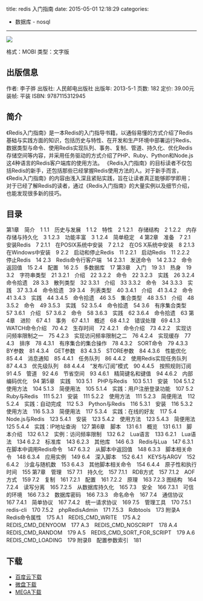 title: redis 入门指南
date: 2015-05-01 12:18:29
categories:
  - 数据库 - nosql
---

![](http://img3.douban.com/lpic/s26559363.jpg)

格式：MOBI
类型：文字版

<!--more-->

## 出版信息 ##

作者: 李子骅 
出版社: 人民邮电出版社
出版年: 2013-5-1
页数: 182
定价: 39.00元
装帧: 平装
ISBN: 9787115312945

## 简介 ##

《Redis入门指南》是一本Redis的入门指导书籍，以通俗易懂的方式介绍了Redis基础与实践方面的知识，包括历史与特性、在开发和生产环境中部署运行Redis、数据类型与命令、使用Redis实现队列、事务、复制、管道、持久化、优化Redis存储空间等内容，并采用任务驱动的方式介绍了PHP、Ruby、Python和Node.js这4种语言的Redis客户端库的使用方法。
《Redis入门指南》的目标读者不仅包括Redis的新手，还包括那些已经掌握Redis使用方法的人。对于新手而言，《Redis入门指南》的内容由浅入深且紧贴实践，旨在让读者真正能够即学即用；对于已经了解Redis的读者，通过《Redis入门指南》的大量实例以及细节介绍，也能发现很多新的技巧。

## 目录 ##

第1章　简介　1
1.1　历史与发展　1
1.2　特性　2
1.2.1　存储结构　2
1.2.2　内存存储与持久化　3
1.2.3　功能丰富　3
1.2.4　简单稳定　4
第2章　准备　7
2.1　安装Redis　7
2.1.1　在POSIX系统中安装　7
2.1.2　在OS X系统中安装　8
2.1.3　在Windows中安装　9
2.2　启动和停止Redis　11
2.2.1　启动Redis　11
2.2.2　停止Redis　14
2.3　Redis命令行客户端　14
2.3.1　发送命令　14
2.3.2　命令返回值　15
2.4　配置　16
2.5　多数据库　17
第3章　入门　19
3.1　热身　19
3.2　字符串类型　21
3.2.1　介绍　22
3.2.2　命令　22
3.2.3　实践　26
3.2.4　命令拾遗　28
3.3　散列类型　32
3.3.1　介绍　33
3.3.2　命令　34
3.3.3　实践　37
3.3.4　命令拾遗　39
3.4　列表类型　40
3.4.1　介绍　41
3.4.2　命令　41
3.4.3　实践　44
3.4.5　命令拾遗　46
3.5　集合类型　48
3.5.1　介绍　48
3.5.2　命令　49
3.5.3　实践　52
3.5.4　命令拾遗　54
3.6　有序集合类型　57
3.6.1　介绍　57
3.6.2　命令　58
3.6.3　实践　62
3.6.4　命令拾遗　63
第4章　进阶　67
4.1　事务　67
4.1.1　概述　68
4.1.2　错误处理　69
4.1.3　WATCH命令介绍　70
4.2　生存时间　72
4.2.1　命令介绍　73
4.2.2　实现访问频率限制之一　75
4.2.3　实现访问频率限制之二　76
4.2.4　实现缓存　77
4.3　排序　78
4.3.1　有序集合的集合操作　78
4.3.2　SORT命令　79
4.3.3　BY参数　81
4.3.4　GET参数　83
4.3.5　STORE参数　84
4.3.6　性能优化　85
4.4　消息通知　85
4.4.1　任务队列　86
4.4.2　使用Redis实现任务队列　87
4.4.3　优先级队列　88
4.4.4　“发布/订阅”模式　90
4.4.5　按照规则订阅　91
4.5　管道　92
4.6　节省空间　93
4.6.1　精简键名和键值　94
4.6.2　内部编码优化　94
第5章　实践　103
5.1　PHP与Redis　103
5.1.1　安装　104
5.1.2　使用方法　104
5.1.3　简便用法　105
5.1.4　实践：用户注册登录功能　107
5.2　Ruby与Redis　111
5.2.1　安装　111
5.2.2　使用方法　111
5.2.3　简便用法　112
5.2.4　实践：自动完成　112
5.3　Python与Redis　116
5.3.1　安装　116
5.3.2　使用方法　116
5.3.3　简便用法　117
5.3.4　实践：在线的好友　117
5.4　Node.js与Redis　123
5.4.1　安装　123
5.4.2　使用方法　123
5.4.3　简便用法　125
5.4.4　实践：IP地址查询　127
第6章　脚本　131
6.1　概览　131
6.1.1　脚本介绍　132
6.1.2　实例：访问频率限制　132
6.2　Lua语言　133
6.2.1　Lua语法　134
6.2.2　标准库　143
6.2.3　其他库　146
6.3　Redis与Lua　147
6.3.1　在脚本中调用Redis命令　147
6.3.2　从脚本中返回值　148
6.3.3　脚本相关命令　148
6.3.4　应用实例　149
6.4　深入脚本　152
6.4.1　KEYS与ARGV　152
6.4.2　沙盒与随机数　153
6.4.3　其他脚本相关命令　154
6.4.4　原子性和执行时间　155
第7章　管理　157
7.1　持久化　157
7.1.1　RDB方式　157
7.1.2　AOF方式　159
7.2　复制　161
7.2.1　配置　161
7.2.2　原理　163
7.2.3 图结构　164
7.2.4　读写分离　165
7.2.5　从数据库持久化　165
7.3　安全　166
7.3.1　可信的环境　166
7.3.2　数据库密码　166
7.3.3　命名命令　167
7.4　通信协议　167
7.4.1　简单协议　167
7.4.2　统一请求协议　169
7.5　管理工具　170
7.5.1　redis-cli　170
7.5.2　phpRedisAdmin　171
7.5.3　Rdbtools　173
附录A　Redis命令属性　175
A.1　REDIS_CMD_WRITE　175
A.2　REDIS_CMD_DENYOOM　177
A.3　REDIS_CMD_NOSCRIPT　178
A.4　REDIS_CMD_RANDOM　179
A.5　REDIS_CMD_SORT_FOR_SCRIPT　179
A.6　REDIS_CMD_LOADING　179
附录B　配置参数索引　181

## 下载 ##

+ [百度云下载](http://pan.baidu.com/s/1jGw12XS)
+ [微盘下载](http://vdisk.weibo.com/s/aADaW4YRP60h0)
+ [MEGA下载](https://mega.co.nz/#!rdl1yYCS!fPx0Ph_2M1wF-mEGtH_gq4E0sD7kiGNuny-ihOnHQ6I)
